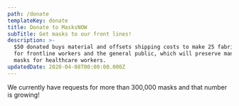 ```yaml
---
path: /donate
templateKey: donate
title: Donate to MasksNOW
subTitle: Get masks to our front lines!
description: >-
  $50 donated buys material and offsets shipping costs to make 25 fabric masks
  for frontline workers and the general public, which will preserve manufactured
  masks for healthcare workers.
updatedDate: 2020-04-08T00:00:00.000Z
---
```

We currently have requests for more than 300,000 masks and that number is growing!